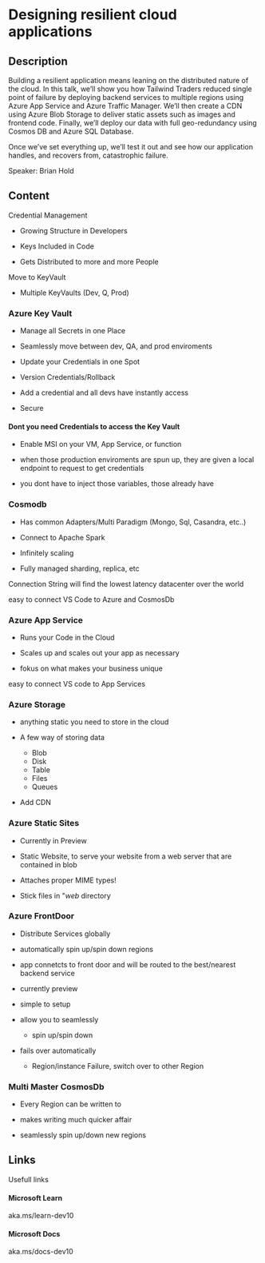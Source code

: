 # Designing resilient cloud applications

## Description

Building a resilient application means leaning on the distributed nature of the cloud. In this talk, we’ll
show you how Tailwind Traders reduced single point of failure by deploying backend services to multiple
regions using Azure App Service and Azure Traffic Manager. We’ll then create a CDN using Azure Blob
Storage to deliver static assets such as images and frontend code. Finally, we’ll deploy our data with
full geo-redundancy using Cosmos DB and Azure SQL Database.

Once we’ve set everything up, we’ll test it out and see how our application handles, and recovers
from, catastrophic failure.

Speaker: Brian Hold

## Content

Credential Management

- Growing Structure in Developers

- Keys Included in Code

- Gets Distributed to more and more People

Move to KeyVault

- Multiple KeyVaults (Dev, Q, Prod)

### Azure Key Vault

- Manage all Secrets in one Place

- Seamlessly move between dev, QA, and prod enviroments

- Update your Credentials in one Spot

- Version Credentials/Rollback

- Add a credential and all devs have instantly access

- Secure

#### Dont you need Credentials to access the Key Vault

- Enable MSI on your VM, App Service, or function

- when those production enviroments are spun up, they are given a local endpoint to request to get credentials

- you dont have to inject those variables, those already have

### Cosmodb

- Has common Adapters/Multi Paradigm (Mongo, Sql, Casandra, etc..)

- Connect to Apache Spark

- Infinitely scaling

- Fully managed sharding, replica, etc

Connection String will find the lowest latency datacenter over the world

easy to connect VS Code to Azure and CosmosDb

### Azure App Service

- Runs your Code in the Cloud

- Scales up and scales out your app as necessary

- fokus on what makes your business unique

easy to connect VS code to App Services

### Azure Storage

- anything static you need to store in the cloud

- A few way of storing data
  - Blob
  - Disk
  - Table
  - Files
  - Queues

- Add CDN

### Azure Static Sites

- Currently in Preview

- Static Website, to serve your website from a web server that are contained in blob

- Attaches proper MIME types!

- Stick files in "$web$ directory

### Azure FrontDoor

- Distribute Services globally

- automatically spin up/spin down regions

- app connetcts to front door and will be routed to the best/nearest backend service

- currently preview

- simple to setup

- allow you to seamlessly
  - spin up/spin down

- fails over automatically
  - Region/instance Failure, switch over to other Region

### Multi Master CosmosDb

- Every Region can be written to

- makes writing much quicker affair

- seamlessly spin up/down new regions

## Links

Usefull links

#### Microsoft Learn

aka.ms/learn-dev10

#### Microsoft Docs

aka.ms/docs-dev10